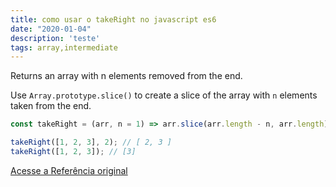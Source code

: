 ```yaml
---
title: como usar o takeRight no javascript es6
date: "2020-01-04"
description: 'teste'
tags: array,intermediate
---
```


Returns an array with n elements removed from the end.

Use `Array.prototype.slice()` to create a slice of the array with `n` elements taken from the end.

```js
const takeRight = (arr, n = 1) => arr.slice(arr.length - n, arr.length);
```

```js
takeRight([1, 2, 3], 2); // [ 2, 3 ]
takeRight([1, 2, 3]); // [3]
```


[Acesse a Referência original](http://github.com/30-seconds/)
